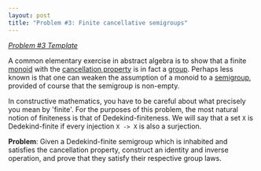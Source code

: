 ```yaml
---
layout: post
title: "Problem #3: Finite cancellative semigroups"
---
```


*[Problem #3 Template](https://github.com/Coq-Math-Problems/Problems/blob/master/P3/P3_template.v)*

A common elementary exercise in abstract algebra is to show that a finite [monoid](https://en.wikipedia.org/wiki/Monoid) with the [cancellation property](https://en.wikipedia.org/wiki/Cancellation_property) is in fact a [group](https://en.wikipedia.org/wiki/Group_(mathematics)).  Perhaps less known is that one can weaken the assumption of a monoid to a [semigroup](https://en.wikipedia.org/wiki/Semigroup), provided of course that the semigroup is non-empty.

In constructive mathematics, you have to be careful about what precisely you mean by 'finite'.  For the purposes of this problem, the most natural notion of finiteness is that of Dedekind-finiteness.  We will say that a set `X` is Dedekind-finite if every injection `X -> X` is also a surjection.

**Problem**: Given a Dedekind-finite semigroup which is inhabited and satisfies the cancellation property, construct an identity and inverse operation, and prove that they satisfy their respective group laws.
